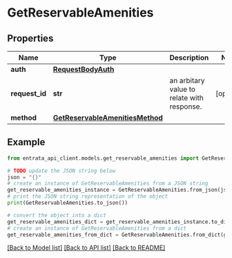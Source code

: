 # GetReservableAmenities


## Properties

Name | Type | Description | Notes
------------ | ------------- | ------------- | -------------
**auth** | [**RequestBodyAuth**](RequestBodyAuth.md) |  | 
**request_id** | **str** | an arbitary value to relate with response. | [optional] 
**method** | [**GetReservableAmenitiesMethod**](GetReservableAmenitiesMethod.md) |  | 

## Example

```python
from entrata_api_client.models.get_reservable_amenities import GetReservableAmenities

# TODO update the JSON string below
json = "{}"
# create an instance of GetReservableAmenities from a JSON string
get_reservable_amenities_instance = GetReservableAmenities.from_json(json)
# print the JSON string representation of the object
print(GetReservableAmenities.to_json())

# convert the object into a dict
get_reservable_amenities_dict = get_reservable_amenities_instance.to_dict()
# create an instance of GetReservableAmenities from a dict
get_reservable_amenities_from_dict = GetReservableAmenities.from_dict(get_reservable_amenities_dict)
```
[[Back to Model list]](../README.md#documentation-for-models) [[Back to API list]](../README.md#documentation-for-api-endpoints) [[Back to README]](../README.md)


